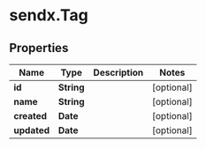 # sendx.Tag

## Properties

Name | Type | Description | Notes
------------ | ------------- | ------------- | -------------
**id** | **String** |  | [optional] 
**name** | **String** |  | [optional] 
**created** | **Date** |  | [optional] 
**updated** | **Date** |  | [optional] 


